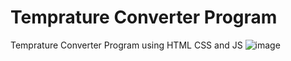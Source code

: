# Temprature Converter Program
 Temprature Converter Program using HTML CSS and JS
![image](https://github.com/user-attachments/assets/1d2de2c6-8405-4fe4-8464-f2bb41cc94b5)
